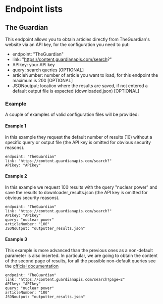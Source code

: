 # Endpoint lists

## The Guardian
This endpoint allows you to obtain articles directly from TheGuardian's website via an API key, for the configuration you need to put:

- endpoint: "TheGuardian"
- link: "https://content.guardianapis.com/search?"
- APIkey: your API key
- query: search queries [OPTIONAL]
- articleNumber: number of article you want to load, for this endpoint the maximum is 200 [OPTIONAL]
- JSONoutput: location where the results are saved, if not entered a default output file is expected (downloaded.json) [OPTIONAL]

### Example
A couple of examples of valid configuration files will be provided:

#### Example 1
in this example they request the default number of results (10) without a specific query or output file (the API key is omitted for obvious security reasons).

    endpoint: "TheGuardian"
    link: "https://content.guardianapis.com/search?"
    APIkey: "APIkey"

#### Example 2
In this example we request 100 results with the query "nuclear power" and save the results to downloader_results.json (the API key is omitted for obvious security reasons).

    endpoint: "TheGuardian"
    link: "https://content.guardianapis.com/search?"
    APIkey: "APIkey"
    query: "nuclear power"
    articleNumber: "100"
    JSONoutput: "outputter_results.json"

#### Example 3
This example is more advanced than the previous ones as a non-default parameter is also inserted. In particular, we are going to obtain the content of the second page of results, for all the possible non-default queries see the [official documentation](https://open-platform.theguardian.com/documentation/)

    endpoint: "TheGuardian"
    link: "https://content.guardianapis.com/search?page=2"
    APIkey: "APIkey"
    query: "nuclear power"
    articleNumber: "100"
    JSONoutput: "outputter_results.json"
